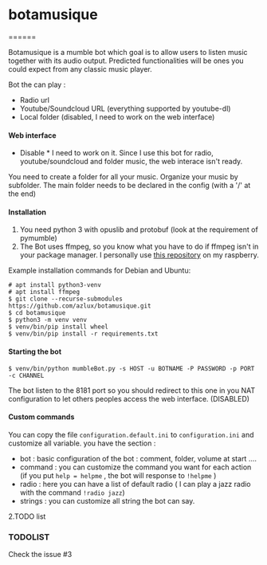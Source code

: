 # botamusique

======

Botamusique is a mumble bot which goal is to allow users to listen music together with its audio output.
Predicted functionalities will be ones you could expect from any classic music player.

Bot the can play :
- Radio url
- Youtube/Soundcloud URL (everything supported by youtube-dl)
- Local folder (disabled, I need to work on the web interface)

#### Web interface
* Disable * I need to work on it. Since I use this bot for radio, youtube/soundcloud and folder music, the web interace isn't ready.

You need to create a folder for all your music. Organize your music by subfolder.
The main folder needs to be declared in the config (with a '/' at the end)

#### Installation
1. You need python 3 with opuslib and protobuf (look at the requirement of pymumble)
2. The Bot uses ffmpeg, so you know what you have to do if ffmpeg isn't in your package manager. I personally use [this repository](http://repozytorium.mati75.eu/) on my raspberry.

Example installation commands for Debian and Ubuntu:
```
# apt install python3-venv
# apt install ffmpeg
$ git clone --recurse-submodules https://github.com/azlux/botamusique.git
$ cd botamusique
$ python3 -m venv venv
$ venv/bin/pip install wheel
$ venv/bin/pip install -r requirements.txt
```

#### Starting the bot
`$ venv/bin/python mumbleBot.py -s HOST -u BOTNAME -P PASSWORD -p PORT -c CHANNEL`

The bot listen to the 8181 port so you should redirect to this one in you NAT configuration to let others peoples access the web interface. (DISABLED)

#### Custom commands
You can copy the file `configuration.default.ini` to `configuration.ini` and customize all variable.
you have the section :
- bot : basic configuration of the bot : comment, folder, volume at start ....
- command : you can customize the command you want for each action (if you put `help = helpme` , the bot will response to `!helpme` )
- radio : here you can have a list of default radio ( I can play a jazz radio with the command `!radio jazz`)
- strings : you can customize all string the bot can say.


2.TODO list

### TODOLIST

Check the issue #3
